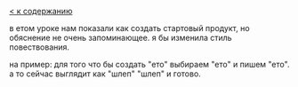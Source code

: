 [< к содержанию](./read.md)

в етом уроке нам показали как создать стартовый продукт, но обяснение не очень запоминающее.
я бы изменила стиль повествования.

на пример: для того что бы создать "ето" выбираем "ето" и пишем "ето". а то сейчас выглядит как "шлеп" "шлеп" и готово. 
